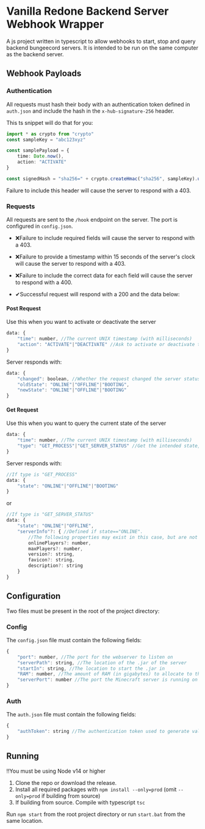 # Vanilla Redone Backend Server Webhook Wrapper
A js project written in typescript to allow webhooks to start, stop and query backend bungeecord servers. It is intended to be run on the same computer as the backend server.


## Webhook Payloads

### Authentication
All requests must hash their body with an authentication token defined in `auth.json` and include the hash in the `x-hub-signature-256` header.

This ts snippet will do that for you:
```ts
import * as crypto from "crypto"
const sampleKey = "abc123xyz"

const samplePayload = {
    time: Date.now(),
    action: "ACTIVATE"
}

const signedHash = "sha256=" + crypto.createHmac("sha256", sampleKey).update(JSON.stringify(samplePayload)).digest("hex")
```
Failure to include this header will cause the server to respond with a 403.


### Requests
All requests are sent to the `/hook` endpoint on the server. The port is configured in `config.json`.

- ❌Failure to include required fields will cause the server to respond with a 403.
- ❌Failure to provide a timestamp within 15 seconds of the server's clock will cause the server to respond with a 403.
- ❌Failure to include the correct data for each field will cause the server to respond with a 400.

- ✔Successful request will respond with a 200 and the data below:

#### Post Request
Use this when you want to activate or deactivate the server
```js
data: {
    "time": number, //The current UNIX timestamp (with milliseconds)
    "action": "ACTIVATE"|"DEACTIVATE" //Ask to activate or deactivate the server 
}
```

Server responds with:
```js
data: {
    "changed": boolean, //Whether the request changed the server status
    "oldState": "ONLINE"|"OFFLINE"|"BOOTING",
    "newState": "ONLINE"|"OFFLINE"|"BOOTING"
}
```

#### Get Request
Use this when you want to query the current state of the server
```js
data: {
    "time": number, //The current UNIX timestamp (with milliseconds)
    "type": "GET_PROCESS"|"GET_SERVER_STATUS" //Get the intended state, or ask the webserver to query whether the minecraft server is up
}
```

Server responds with:
```js
//If type is "GET_PROCESS"
data: {
    "state": "ONLINE"|"OFFLINE"|"BOOTING"
}
```
or
```js
//If type is "GET_SERVER_STATUS"
data: {
    "state": "ONLINE"|"OFFLINE",
    "serverInfo"?: { //Defined if state=="ONLINE". 
        //The following properties may exist in this case, but are not guaranteed to. Any combination of properties may be defined.
        onlinePlayers?: number,
        maxPlayers?: number,
        version?: string,
        favicon?: string,
        description?: string
    }
}
```

## Configuration

Two files must be present in the root of the project directory:

### Config
The `config.json` file must contain the following fields:
```js
{
    "port": number, //The port for the webserver to listen on
    "serverPath": string, //The location of the .jar of the server
    "startIn": string, //The location to start the .jar in
    "RAM": number, //The amount of RAM (in gigabytes) to allocate to the .jar
    "serverPort": number //The port the Minecraft server is running on
}
```

### Auth
The `auth.json` file must contain the following fields:
```js
{
    "authToken": string //The authentication token used to generate validation hashes
}
```

## Running
‼You must be using Node v14 or higher

1) Clone the repo or download the release.
2) Install all required packages with `npm install --only=prod` (omit `--only=prod` if building from source)
3) If building from source. Compile with typescript `tsc`

Run `npm start` from the root project directory or run `start.bat` from the same location.